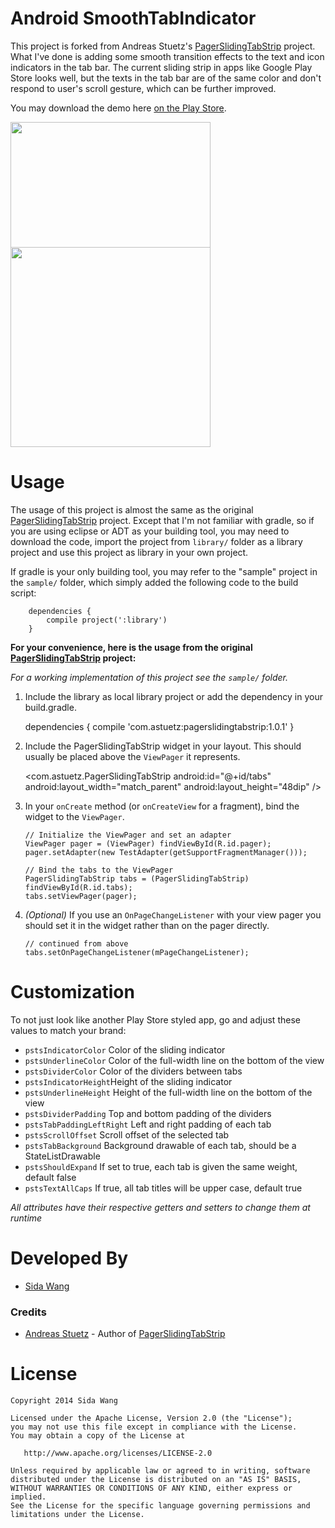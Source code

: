 # Android SmoothTabIndicator

This project is forked from Andreas Stuetz's [PagerSlidingTabStrip](https://github.com/astuetz/PagerSlidingTabStrip) project. What I've done is adding some smooth transition effects to the text and icon indicators in the tab bar. The current sliding strip in apps like Google Play Store looks well, but the texts in the tab bar are of the same color and don't respond to user's scroll gesture, which can be further improved.


You may download the demo here [on the Play Store](https://play.google.com/store/apps/details?id=com.astuetz.viewpager.extensions.sample).

<div style="margin-right: 20px; height: 200px; overflow: hidden;"><img width="320" src="http://i.imgur.com/ragfOnm.gif" /></div>
<div><img width="320" src="http://i.imgur.com/CslJhOD.gif" /></div>

# Usage

The usage of this project is almost the same as the original [PagerSlidingTabStrip](https://github.com/astuetz/PagerSlidingTabStrip) project. Except that I'm not familiar with gradle, so if you are using eclipse or ADT as your building tool, you may need to download the code, import the project from `library/` folder as a library project and use this project as library in your own project.

If gradle is your only building tool, you may refer to the "sample" project in the `sample/` folder, which simply added the following code to the build script:

        dependencies {
            compile project(':library')
        }
        
**For your convenience, here is the usage from the original [PagerSlidingTabStrip](https://github.com/astuetz/PagerSlidingTabStrip) project:**

*For a working implementation of this project see the `sample/` folder.*

  1. Include the library as local library project or add the dependency in your build.gradle.
        
        dependencies {
            compile 'com.astuetz:pagerslidingtabstrip:1.0.1'
        }

  2. Include the PagerSlidingTabStrip widget in your layout. This should usually be placed
     above the `ViewPager` it represents.

        <com.astuetz.PagerSlidingTabStrip
            android:id="@+id/tabs"
            android:layout_width="match_parent"
            android:layout_height="48dip" />

  3. In your `onCreate` method (or `onCreateView` for a fragment), bind the
     widget to the `ViewPager`.

         // Initialize the ViewPager and set an adapter
         ViewPager pager = (ViewPager) findViewById(R.id.pager);
         pager.setAdapter(new TestAdapter(getSupportFragmentManager()));
         
         // Bind the tabs to the ViewPager
         PagerSlidingTabStrip tabs = (PagerSlidingTabStrip) findViewById(R.id.tabs);
         tabs.setViewPager(pager);

  4. *(Optional)* If you use an `OnPageChangeListener` with your view pager
     you should set it in the widget rather than on the pager directly.

         // continued from above
         tabs.setOnPageChangeListener(mPageChangeListener);

# Customization

To not just look like another Play Store styled app, go and adjust these values to match
your brand:

 * `pstsIndicatorColor` Color of the sliding indicator
 * `pstsUnderlineColor` Color of the full-width line on the bottom of the view
 * `pstsDividerColor` Color of the dividers between tabs
 * `pstsIndicatorHeight`Height of the sliding indicator
 * `pstsUnderlineHeight` Height of the full-width line on the bottom of the view
 * `pstsDividerPadding` Top and bottom padding of the dividers
 * `pstsTabPaddingLeftRight` Left and right padding of each tab
 * `pstsScrollOffset` Scroll offset of the selected tab
 * `pstsTabBackground` Background drawable of each tab, should be a StateListDrawable
 * `pstsShouldExpand` If set to true, each tab is given the same weight, default false
 * `pstsTextAllCaps` If true, all tab titles will be upper case, default true

*All attributes have their respective getters and setters to change them at runtime*

# Developed By

 * [Sida Wang](https://plus.google.com/109139605868523362059)


### Credits

 * [Andreas Stuetz](andreas.stuetz@gmail.com) - Author of [PagerSlidingTabStrip](https://github.com/astuetz/PagerSlidingTabStrip)

# License

    Copyright 2014 Sida Wang

    Licensed under the Apache License, Version 2.0 (the "License");
    you may not use this file except in compliance with the License.
    You may obtain a copy of the License at

       http://www.apache.org/licenses/LICENSE-2.0

    Unless required by applicable law or agreed to in writing, software
    distributed under the License is distributed on an "AS IS" BASIS,
    WITHOUT WARRANTIES OR CONDITIONS OF ANY KIND, either express or implied.
    See the License for the specific language governing permissions and
    limitations under the License.
